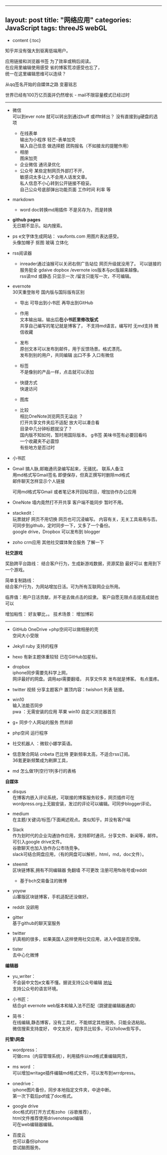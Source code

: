 
---
layout: post
title:  "网络应用"
categories: JavaScript
tags:  threeJS webGL
---

* content
{:toc}  

知乎并没有强大到驱离低端用户。  

应用链接和浏览器书签 为了效率或稍后阅读。  
在应用里编辑使用感受  省的博客荒凉感受也忘了，  
统一在这里编辑思维可以连续？  

从qq签名开始的自媒体之路 变墓铭志

世界已经有100万亿页面并仍然增长  -
mail不限容量模式已经过时  

---

- 微信  
  可以到ever note 就可以转出到通过buff 或ifftt转出？
  没有直接到g硬盘的选项    
  - 在线表单  
  输出为小程序  轻芒-表单加壳    
输入自己信息 做选择题 团购报名（不如接龙的提醒作用）
   - 相册  
  图床加壳
   - 企业微信
通讯录优化  
   - 公众号
 某些定制网页外部打不开，  
 敏感词太多让人不会用人话发文章。  
 私人信息不小心转到公开链接不稳妥。   
 自己公众号底部弹出功能页面 工作时间 利率 等


- markdown  
  - word
doc转换md用插件 不是另存为，而是转换   

- **github pages**   
无日期不显示。站内搜索。


- ps
 e文字体生成网站： vaufonts.com
 用图片表达感受。  
头像加帽子  抠图 玻璃 立体化

- rss阅读器
   - inreader通过油猴可以关闭右侧广告站位  网页升级就没用了。
可以链接的服务挺全 gdaive dopbox   /evernote
ios版本与pc版越来越像。   
rss读md 或静态 只显示一次   /留言只能写一次，不可编辑。  

- evernote  
30天重登账号 国内版与国际版有区别
  - 导出
  可导出到小书匠  再导出到GitHub  

  - 作用  
  文本输出端，输出后**在小书匠里修改版式**   
 共享自己编写的笔记就是博客了，
 不支持md语言。编写时 无md支持
微信收藏   

  - 发布    
原创文本可以发布到邮件，用于反馈场景。格式漂亮。    
发布到别的用户，共同编辑  出口不多 入口有微信  
  - 标签  
不是像别的产品一样，点击就可以添加   

  - 快捷方式  
快速访问  
  - 图库  

  - 比较  
相比OneNote浏览网页无溢出 ？   
打开共享文件夹后不适配 放大可以凑合看  
目录中几分钟标题就没了？  
国内版不知如何，暂时用国际版本。
 g书签 美味书签有必要回看吗  
一个收藏夹不必震惊  
有些地方是否过时

- 小书匠
- Gmail
 搞人脉,邮箱通讯录编写起来，无骚扰。  联系人备注  
  用md格式写Gmail签名 即便保存，但真正撰写时删除md格式   
  邮件聊天怎样显示个人链接   

  可用md格式写Gmail  或者笔记本开回帖项目，增加协作办公应用  

- OneNote
墙内竟然打不开共享  客户端不能同步 暂时不用。  

- stackedit：  
 玩票就好 网页不用切换 网页也可沉浸编写。
 内容有关，无关工具易用与否。   
可同步到github，定时同步一下，又多了一个备份。  
google drive，Dropbox   可以发布到 blogger    

- zoho
crm应用 其他社交媒体聚合服务 了解一下

**社交游戏**  

奖励跨平台路线：
结合客户行为，生成新游戏数据，资源奖励 最好可以 套用到下一个游戏。  

简单复制路线：  
结合客户行为，为网站增加日活。可为所有互联网企业所用。  

临界值：用户日活贡献，并不是去做点击的奴隶。
客户自愿无限点击提高成就也可以

增加粘性：
好友攀比，。
技术场景：
增加博彩


---

- GitHub
OneDrive +php空间可以做相册的壳  
空间大小受限   

- Jekyll
ruby 支持的程序
- hexo
有新主题体重较轻  已在GitHub加星标。  

- dropbox   
iphone同步需要先科学上网，  
网评最好的网盘。调用api需要翻墙，
共享文件夹 发布就是博客。  有点蛋疼。  



 - twitter
 视频 分享主题客户 置顶内容：twishort 列表 链接。  

 - win10  
 输入法能否同步  
  pwa ：无需安装的应用   苹果 win10 自定义浏览器首页  
-  g+
 同步个人网站的服务  然并卵   


 - php空间
 运行程序  

- 社交机器人  ：微软小娜学英语。  

- 信息聚合网站
 cnbeta  巴比特 更新频率太高，不适合rss订阅。    
36氪更新频繁成为刷屏工具，


- md
怎么做1列空行1列多行的表格


**自媒体**  
- disqus  
在博客内嵌入评论系统，可联接的博客服务较多，网页插件可在wordpress.org上无脑安装，发过的评论可以编辑。可同步blogger评论。  
- medium   
在主题/关键词/标签/下面阐述观点。类似知乎。并没有客户端
- Slack  
作为划时代的企业沟通协作应用，支持即时通讯，分享文件、新闻等，邮件。  
可引入google drive文件。  
谷歌聊天也加入协作办公市场竞争。  
slack可结合网盘应用，（有的网盘可以解析，html，md，doc文件）。

- steemit  
区块链博客,拥有不同编辑器 免翻墙 不可更改  注册可用fb账号或reddit  
  - 基于bch交易备注的微博  
- yoyow  
山寨版区块链博客，手机适配还没做好。
- reddit
没卵用
- gitter  
基于github的聊天室服务  
- twitter  
扒真相的很多，如果美国人这样使用社交应用，进入中国是否受限。  
- tister  
去中心化微博   

**编辑器**    
- yu_writer：  
不会装中文包e文看不懂。据说支持公众号编辑
[地址](https://ivarptr.github.io/yu-writer.site/index.html)   
支持公众号的语言环境。  
- 小书匠：  
结合git evernote
web版本和输入法不匹配（跳键是编辑器通病）  

- 简书：  
在线编辑,静态博客，没有工具栏，不能绑定其他服务。只能全选粘贴。  
微信搜索支持度好，
中文友好，程序员比较多，可以follow些写手。  

**托管\网盘**   
- wordpress：  
可做cms（内容管理系统），利用插件以md格式重编辑网页，  
- ms word ：  
可以增加writage插件编辑md格式文件，可以发布到wrrdpress。     
- onedrive：  
iphone图片备份，同步本地指定文件夹，中途中断。  
第一次下载后pdf成了doc格式。  
- google drive     
doc格式的打开方式有zoho（谷歌推荐），  
html文件推荐使用drivenotepad编辑  
可在web编辑器编辑。  

- 百度云  
也可以备份iphone  
尝试脑图服务。  
